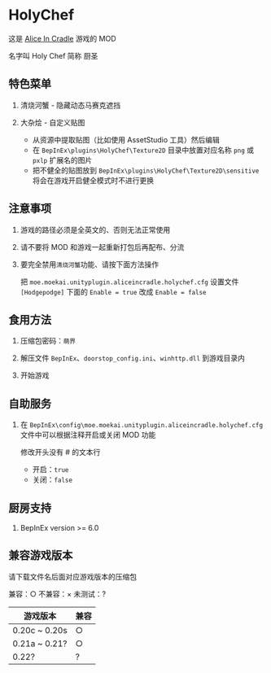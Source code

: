 # HolyChef

这是 <a href="https://fantia.jp/fanclubs/24531" target="_blank">Alice In Cradle</a> 游戏的 MOD

名字叫 Holy Chef 简称 厨圣


## 特色菜单

1. 清烧河蟹 - 隐藏动态马赛克遮挡

2. 大杂烩 - 自定义贴图
	+ 从资源中提取贴图（比如使用 AssetStudio 工具）然后编辑
	+ 在 `BepInEx\plugins\HolyChef\Texture2D` 目录中放置对应名称 `png` 或 `pxlp` 扩展名的图片
	+ 把不健全的贴图放到 `BepInEx\plugins\HolyChef\Texture2D\sensitive` 将会在游戏开启健全模式时不进行更换


## 注意事项

1. 游戏的路径必须是全英文的、否则无法正常使用

2. 请不要将 MOD 和游戏一起重新打包后再配布、分流

3. 要完全禁用`清烧河蟹`功能、请按下面方法操作

	把 `moe.moekai.unityplugin.aliceincradle.holychef.cfg` 设置文件 `[Hodgepodge]` 下面的 `Enable = true` 改成 `Enable = false`


## 食用方法

1. 压缩包密码：`萌界`

2. 解压文件 `BepInEx`、`doorstop_config.ini`、`winhttp.dll` 到游戏目录内

3. 开始游戏


## 自助服务

1. 在 `BepInEx\config\moe.moekai.unityplugin.aliceincradle.holychef.cfg` 文件中可以根据注释开启或关闭 MOD 功能

	修改开头没有 # 的文本行
	
	+ 开启：`true`
	+ 关闭：`false`


## 厨房支持

1. BepInEx version >= 6.0


## 兼容游戏版本

请下载文件名后面对应游戏版本的压缩包

兼容：○          不兼容：×          未测试：?

| 游戏版本  | 兼容  |
| ------------ | ------------ |
| 0.20c ~ 0.20s | ○ |
| 0.21a ~ 0.21? | ○ |
| 0.22? | ? |
